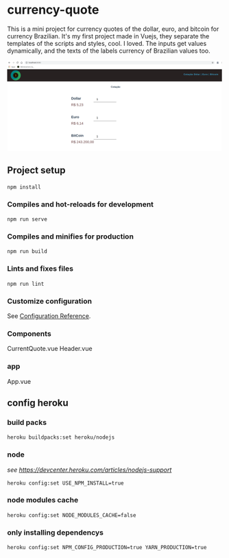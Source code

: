 # currency-quote

This is a mini project for currency quotes of the dollar, euro, and bitcoin for currency Brazilian. It's my first project made in Vuejs, they separate the templates of the scripts and styles, cool. I loved.
The inputs get values dynamically, and the texts of the labels currency of Brazilian values too.

![Image info](src/assets/page_preview.png)

## Project setup
```
npm install
```

### Compiles and hot-reloads for development
```
npm run serve
```

### Compiles and minifies for production
```
npm run build
```

### Lints and fixes files
```
npm run lint
```

### Customize configuration
See [Configuration Reference](https://cli.vuejs.org/config/).

### Components
CurrentQuote.vue 
Header.vue 

### app
App.vue   



## config heroku 

### build packs

```
heroku buildpacks:set heroku/nodejs
```
### node
*see https://devcenter.heroku.com/articles/nodejs-support*



```
heroku config:set USE_NPM_INSTALL=true
```
### node modules cache

```
heroku config:set NODE_MODULES_CACHE=false
```

### only installing dependencys

```
heroku config:set NPM_CONFIG_PRODUCTION=true YARN_PRODUCTION=true
```